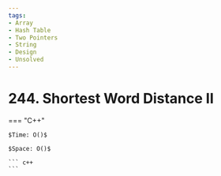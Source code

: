 ```yaml
---
tags:
- Array
- Hash Table
- Two Pointers
- String
- Design
- Unsolved
---
```



# 244. Shortest Word Distance II

=== "C++"

    $Time: O()$

    $Space: O()$

    ``` c++
    ```